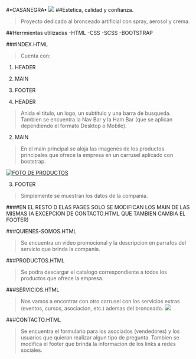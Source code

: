 <!-- c!DzXcXsfeFLLj^Da*YL contraseña hosting -->
#•CASANEGRA•
![](https://litebrush.com.ar/wp-content/uploads/2020/11/logo.png)
##Estetica, calidad y confianza.
>Proyecto dedicado al bronceado artificial con spray, aerosol y crema.

##Herrmientas utilizadas
-HTML
-CSS
-SCSS
-BOOTSTRAP

###INDEX.HTML
>Cuenta con:
1. HEADER
2. MAIN
3. FOOTER

1. HEADER
>Anida el titulo, un logo, un subtitulo y una barra de busqueda. Tambien se encuentra la Nav Bar y la Ham Bar (que se aplican dependiendo el formato Desktop o Mobile).

2. MAIN
>En el main principal se aloja las imagenes de los productos principales que ofrece la empresa en un carrusel aplicado con bootstrap.

[![FOTO DE PRODUCTOS](https://lucianofox.000webhostapp.com/assets/hydra.jpg "FOTO DE PRODUCTOS")](https://lucianofox.000webhostapp.com/assets/hydra.jpg "FOTO DE PRODUCTOS")

3. 	FOOTER
>Simplemente se muestran los datos de la compania.

####EN EL RESTO D ELAS PAGES SOLO SE MODIFICAN LOS MAIN DE LAS MISMAS (A EXCEPCION DE CONTACTO.HTML QUE TAMBIEN CAMBIA EL FOOTER)

###QUIENES-SOMOS.HTML
>Se encuentra un video promocional y la descripcion en parrafos del servicio que brinda la compania.

###PRODUCTOS.HTML
>Se podra descargar el catalogo correspondiente a todos los productos que ofrece la empresa.

###SERVICIOS.HTML
>Nos vamos a encontrar con otro carrusel con los servicios extras (eventos, cursos, asociacion, etc.) ademas del bronceado.
![](https://lucianofox.000webhostapp.com/assets/inversiones.jpg)


###CONTACTO.HTML
>Se encuentra el formulario para los asociados (vendedores) y los usuarios que quieran realizar algun tipo de pregunta.
Tambien se modifica el footer que brinda la informacion de los links a redes sociales.